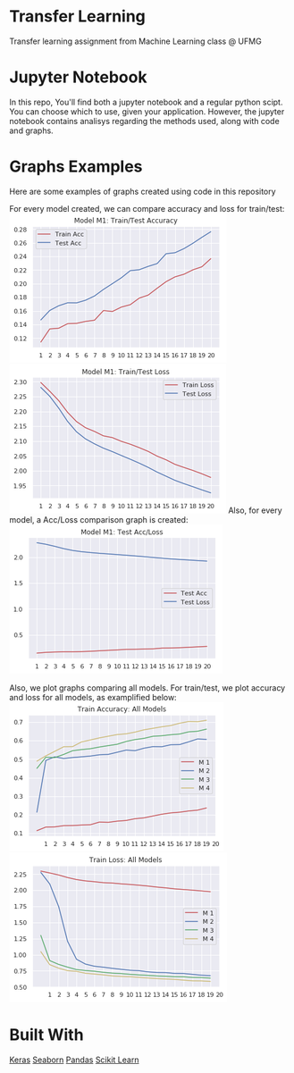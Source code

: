 # Transfer Learning
Transfer learning assignment from Machine Learning class @ UFMG


# Jupyter Notebook
In this repo, You'll find both a jupyter notebook and a regular python scipt. You can choose which to use, given your application. However, the jupyter notebook
contains analisys regarding the methods used, along with code and graphs.

# Graphs Examples
Here are some examples of graphs created using code in this repository

For every model created, we can compare accuracy and loss for train/test:
![Train/Test Acc](/images/traintestacc.png "Acc Graph")
![Train/Test Loss](/images/traintestloss.png "Loss Graph")
Also, for every model, a Acc/Loss comparison graph is created:
![Test Acc/Loss](/images/testaccloss.png "Test Acc/Loss")

Also, we plot graphs comparing all models. For train/test, we plot accuracy and loss for all models, as examplified below:
![Train Acc All](/images/trainaccall.png "All Train Acc")
![Train Loss ALl](/images/trainlossall.png "All Train Loss")

# Built With
[Keras](https://keras.io)
[Seaborn](https://seaborn.pydata.org)
[Pandas](https://pandas.pydata.org/)
[Scikit Learn](https://scikit-learn.org)

